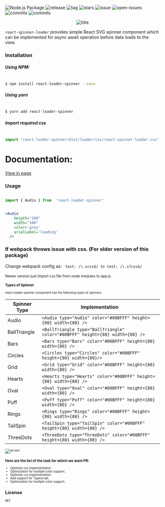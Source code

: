 ![Node.js Package](https://github.com/mhnpd/react-loader-spinner/workflows/Node.js%20Package/badge.svg?branch=master)
![release](https://badgen.net/github/release/mhnpd/react-loader-spinner)
![tag](https://badgen.net/github/tag/mhnpd/react-loader-spinner)
![stars](https://badgen.net/github/stars/mhnpd/react-loader-spinner)
![issue](https://badgen.net/github/issues/mhnpd/react-loader-spinner)
![open-issues](https://badgen.net/github/open-issues/mhnpd/react-loader-spinner)
![commits](https://badgen.net/github/commits/mhnpd/react-loader-spinner)
![commits](https://badgen.net/github/assets-dl/mhnpd/react-loader-spinner)

<div style="text-align:center;">
<p>
  <img src="/logo/logo.png" alt="title"/>
</p>
</div>

`react-spinner-loader` provides simple React SVG spinner component which can be implemented for async await operation before data loads to the view.

### Installation

##### Using NPM:

#

```sh
$ npm install react-loader-spinner --save
```

##### Using yarn

#

```sh
$ yarn add react-loader-spinner
```

##### Import required css

#

```js
import "react-loader-spinner/dist/loader/css/react-spinner-loader.css";
```

# Documentation:

[View in page](https://mhnpd.github.io/react-loader-spinner)

### Usage
```jsx

import { Audio } from  'react-loader-spinner'


<Audio
    heigth="100"
    width="100"
    color='grey'
    arialLabel='loading'
  />
```

### If webpack throws issue with css. (For older version of this package)

Change webpack config as:
` test: /\.scss$/ to test: /\.s?css$/`
<br/><br/>
<small>Newer version just import css file from node modules to app.js<small>

### Types of Spinner

react-loader-spinner component has the following types of spinners.

| Spinner Type | Implementation                                                                |
| ------------ |-------------------------------------------------------------------------------|
| Audio        | `<Audio type="Audio" color="#00BFFF" height={80} width={80} />`               |
| BallTriangle | `<BallTriangle type="BallTriangle" color="#00BFFF" height={80} width={80} />` |
| Bars         | `<Bars type="Bars" color="#00BFFF" height={80} width={80} />`                 |
| Circles      | `<Circles type="Circles" color="#00BFFF" height={80} width={80}/>`            |
| Grid         | `<Grid type="Grid" color="#00BFFF" height={80} width={80} />`                 |
| Hearts       | `<Hearts type="Hearts" color="#00BFFF" height={80} width={80} />`             |
| Oval         | `<Oval type="Oval" color="#00BFFF" height={80} width={80} />`                 |
| Puff         | `<Puff type="Puff" color="#00BFFF" height={80} width={80} />`                 |
| Rings        | `<Rings type="Rings" color="#00BFFF" height={80} width={80} />`               |
| TailSpin     | `<TailSpin type="TailSpin" color="#00BFFF" height={80} width={80} />`         |
| ThreeDots    | `<ThreeDots type="ThreeDots" color="#00BFFF" height={80} width={80} />`       |


 ![alt text](https://user-images.githubusercontent.com/33191954/148691173-a825d830-9457-4174-9b74-5c2a264906e4.gif)
  

### Here are the list of the task for which we want PR:

- Optimize css implementation
- Optimization for multiple color support.
- Optimize css implementation
- Add support for Typescript.
- Optimization for multiple color support.

## License

MIT
